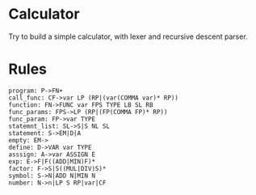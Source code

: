 # Calculator
Try to build a simple calculator, with lexer and recursive descent parser.


# Rules
```
program: P->FN+
call_func: CF->var LP (RP|(var(COMMA var)* RP))
function: FN->FUNC var FPS TYPE LB SL RB
func_params: FPS->LP (RP|(FP(COMMA FP)* RP))
func_param: FP->var TYPE
statemnt_list: SL->S|S NL SL
statement: S->EM|D|A
empty: EM->
define: D->VAR var TYPE
asssign: A->var ASSIGN E
exp: E->F|F((ADD|MIN)F)*
factor: F->S|S((MUL|DIV)S)*
symbol: S->N|ADD N|MIN N
number: N->n|LP S RP|var|CF
```
